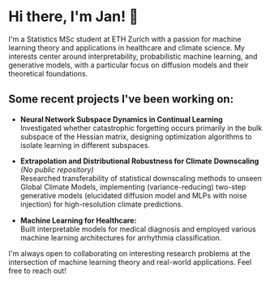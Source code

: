 # Hi there, I'm Jan! 👋

I'm a Statistics MSc student at ETH Zurich with a passion for machine learning theory and applications in healthcare and climate science. My interests center around  interpretability, probabilistic machine learning, and generative models, with a particular focus on diffusion models and their theoretical foundations.


## Some recent projects I've been working on:

- **Neural Network Subspace Dynamics in Continual Learning** [<img src="https://github.githubassets.com/images/modules/logos_page/GitHub-Mark.png" width="15" height="15">](https://github.com/JHSchlegel/cf-tiny-subspaces?tab=readme-ov-file)   
  Investigated whether catastrophic forgetting occurs primarily in the bulk subspace of the Hessian matrix, designing optimization algorithms to isolate learning in different subspaces. 

- **Extrapolation and Distributional Robustness for Climate Downscaling** *(No public repository)*   
  Researched transferability of statistical downscaling methods to unseen Global Climate Models, implementing (variance-reducing) two-step generative models (elucidated diffusion model and MLPs with noise
injection) for high-resolution climate predictions.

- **Machine Learning for Healthcare:** [<img src="https://github.githubassets.com/images/modules/logos_page/GitHub-Mark.png" width="15" height="15">](https://github.com/JHSchlegel/ML4Healthcare)   
  Built interpretable models for medical diagnosis and employed various machine learning architectures for arrhythmia classification.


I'm always open to collaborating on interesting research problems at the intersection of machine learning theory and real-world applications. Feel free to reach out!

